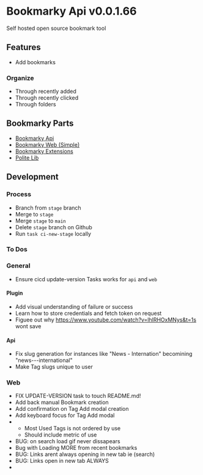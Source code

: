 # Bookmarky Api v0.0.1.66
Self hosted open source bookmark tool

## Features
 - Add bookmarks

### Organize
 - Through recently added
 - Through recently clicked
 - Through folders

## Bookmarky Parts
 - [Bookmarky Api](https://github.com/politeauthority/bookmarky-api)
 - [Bookmarky Web (Simple)](https://github.com/politeauthority/bookmarky-web-simple)
 - [Bookmarky Extensions](https://github.com/politeauthority/bookmarky-extensions)
 - [Polite Lib](https://github.com/politeauthority/polite-lib)

## Development
### Process
 - Branch from `stage` branch
 - Merge to `stage`
 - Merge `stage` to `main`
 - Delete `stage` branch on Github
 - Run `task ci-new-stage` locally

### To Dos

### General
 - Ensure cicd update-version Tasks works for `api` and `web`

#### Plugin
 - Add visual understanding of failure or success
 - Learn how to store credentials and fetch token on request
 - Figuee out why https://www.youtube.com/watch?v=lhlRHOxMNys&t=1s wont save

#### Api
 - Fix slug generation for instances like "News - Internation" becomining "news---international"
 - Make Tag slugs unique to user
 
 
 ### Web
 - FIX UPDATE-VERSION task to touch README.md! 
 - Add back manual Bookmark creation
 - Add confirmation on Tag Add modal creation
 - Add keyboard focus for Tag Add modal
 - - Most Used Tags is not ordered by use
   - Should include metric of use
- BUG: on search load gif never dissapears
- Bug with Loading MORE from recent bookmarks
- BUG: Links arent always opening in new tab ie (search)
- BUG: Links open in new tab ALWAYS
- 